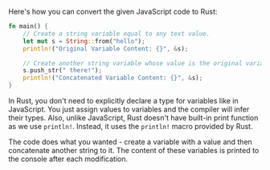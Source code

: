 Here's how you can convert the given JavaScript code to Rust:

```rust
fn main() {
    // Create a string variable equal to any text value.
    let mut s = String::from("hello");
    println!("Original Variable Content: {}", &s);

    // Create another string variable whose value is the original variable concatenated with another string literal.
    s.push_str(" there!");
    println!("Concatenated Variable Content: {}", &s);
}
```

In Rust, you don't need to explicitly declare a type for variables like in JavaScript. You just assign values to variables and the compiler will infer their types. Also, unlike JavaScript, Rust doesn't have built-in print function as we use `println!`. Instead, it uses the `println!` macro provided by Rust.

The code does what you wanted - create a variable with a value and then concatenate another string to it. The content of these variables is printed to the console after each modification.
